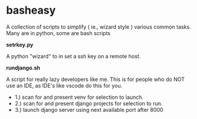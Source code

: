 # basheasy
A collection of scripts to simplify ( ie., wizard style ) various common tasks.
Many are in python, some are bash scripts

**setrkey.py**

A python "wizard" to in set a ssh key on a remote host.

**rundjango.sh**

A script for really lazy developers like me. This is for people who do NOT
use an IDE, as IDE's like vscode do this for you.

* 1.) scan for and present venv for selection to launch.
* 2.) scan for and present django projects for selection to run.
* 3.) launch django server using next available port after 8000

